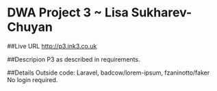 # DWA Project 3 ~ Lisa Sukharev-Chuyan

##Live URL
<http://p3.ink3.co.uk>

##Descripion
P3 as described in requirements.

##Details
Outside code:
Laravel, badcow/lorem-ipsum, fzaninotto/faker  
No login required.
